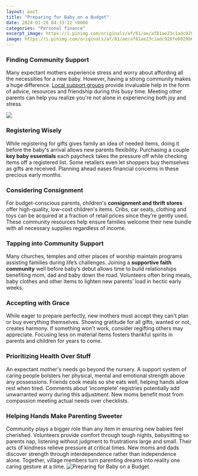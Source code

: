 ```yaml
---
layout: post
title: "Preparing for Baby on a Budget"
date: 2024-01-28 04:33:22 +0000
categories: "Personal finance"
excerpt_image: https://i.pinimg.com/originals/af/81/ae/af81ae23c1adc928fe0829b66e096a1c.jpg
image: https://i.pinimg.com/originals/af/81/ae/af81ae23c1adc928fe0829b66e096a1c.jpg
---
```


### Finding Community Support 
Many expectant mothers experience stress and worry about affording all the necessities for a new baby. However, having a strong community makes a huge difference. [Local support groups](https://store.fi.io.vn/xmas-matching-holiday-outfits-shiba-inu-dog-christmas-tree-2) provide invaluable help in the form of advice, resources and friendship during this busy time. Meeting other parents can help you realize you're not alone in experiencing both joy and stress. 

![](http://jessilivinglovely.com/wp-content/uploads/2017/12/Preparing-for-Baby-on-a-Budget.png)
### Registering Wisely
While registering for gifts gives family an idea of needed items, doing it before the baby's arrival allows new parents flexibility. Purchasing a couple **key baby essentials** each paycheck takes the pressure off while checking items off a registered list. Some retailers even let shoppers buy themselves as gifts are received. Planning ahead eases financial concerns in these precious early months. 
### Considering Consignment  
For budget-conscious parents, children's **consignment and thrift stores** offer high-quality, low-cost children's items. Cribs, car seats, clothing and toys can be acquired at a fraction of retail prices since they’re gently used. These community resources help ensure families welcome their new bundle with all necessary supplies regardless of income.
### Tapping into Community Support
Many churches, temples and other places of worship maintain programs assisting families during life’s challenges. Joining a **supportive faith community** well before baby’s debut allows time to build relationships benefiting mom, dad and baby down the road. Volunteers often bring meals, baby clothes and other items to lighten new parents’ load in hectic early weeks. 
### Accepting with Grace
While eager to prepare perfectly, new mothers must accept they can't plan or buy everything themselves. Showing gratitude for all gifts, wanted or not, creates harmony. If something won't work, consider regifting others may appreciate. Focusing less on material items fosters thankful spirits in parents and children for years to come.
### Prioritizing Health Over Stuff  
An expectant mother's needs go beyond the nursery. A support system of caring people bolsters her physical, mental and emotional strength above any possessions. Friends cook meals so she eats well, helping hands allow rest when tired. Comments about ‘incomplete’ registries potentially add unwarranted worry during this adjustment. New moms benefit most from compassion meeting actual needs over checklists.
### Helping Hands Make Parenting Sweeter  
Community plays a bigger role than any item in ensuring new babies feel cherished. Volunteers provide comfort through tough nights, babysitting so parents nap, listening without judgment to frustrations large and small. Their acts of kindness relieve pressure at critical times. New moms and dads discover strength through interdependence rather than independence alone. Together, village members turn parenting dreams into reality one caring gesture at a time.
![Preparing for Baby on a Budget](https://i.pinimg.com/originals/af/81/ae/af81ae23c1adc928fe0829b66e096a1c.jpg)